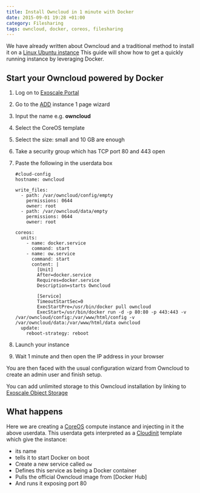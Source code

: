 ```yaml
---
title: Install Owncloud in 1 minute with Docker
date: 2015-09-01 19:28 +01:00
category: Filesharing
tags: owncloud, docker, coreos, filesharing
---
```


We have already written about Owncloud and a traditional
method to install it on a [Linux Ubuntu instance][previous]
This guide will show how to get a quickly running instance
by leveraging Docker.

## Start your Owncloud powered by Docker

1. Log on to [Exoscale Portal][portal]
2. Go to the [ADD][add] instance 1 page wizard
3. Input the name e.g. __owncloud__
4. Select the CoreOS template
5. Select the size: small and 10 GB are enough
6. Take a security group which has TCP port 80 and 443 open
7. Paste the following in the userdata box

    ```
    #cloud-config
    hostname: owncloud
    
    write_files:
      - path: /var/owncloud/config/empty
        permissions: 0644
        owner: root
      - path: /var/owncloud/data/empty
        permissions: 0644
        owner: root

    coreos:
      units:
        - name: docker.service
          command: start
        - name: ow.service
          command: start
          content: |
            [Unit]
            After=docker.service
            Requires=docker.service
            Description=starts Owncloud

            [Service]
            TimeoutStartSec=0
            ExecStartPre=/usr/bin/docker pull owncloud
            ExecStart=/usr/bin/docker run -d -p 80:80 -p 443:443 -v /var/owncloud/config:/var/www/html/config -v /var/owncloud/data:/var/www/html/data owncloud
      update:
        reboot-strategy: reboot
    ```

8. Launch your instance
9. Wait 1 minute and then open the IP address in your browser

You are then faced with the usual configuration wizard from Owncloud
to create an admin user and finish setup.

You can add unlimited storage to this Owncloud installation
by linking to [Exoscale Object Storage][S3]

## What happens

Here we are creating a [CoreOS][coreos] compute instance and injecting in it
the above userdata. This userdata gets interpreted as a [Cloudinit][cloudinit]
template which give the instance:

* its name
* tells it to start Docker on boot
* Create a new service called `ow`
* Defines this service as being a Docker container
* Pulls the official Owncloud image from [Docker Hub]
* And runs it exposing port 80

[hub]: https://hub.docker.com/_/owncloud/
[previous]: /tutorial/install-owncloud-on-ubuntu-1404/
[coreos]: https://coreos.com/
[cloudinit]: https://coreos.com/os/docs/latest/cloud-config.html
[add]: https://portal.exoscale.ch/compute/instances/add
[portal]: https://portal.exoscale.ch
[S3]: /tutorial/extend-owncloud-with-s3-compatible-storage/
